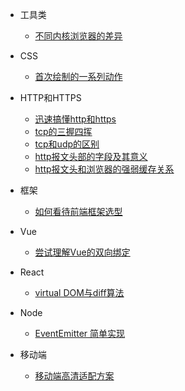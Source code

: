 <!--
 * @Author: your name
 * @Date: 2021-04-15 14:11:00
 * @LastEditTime: 2021-04-28 15:06:05
 * @LastEditors: Please set LastEditors
 * @Description: In User Settings Edit
 * @FilePath: /my-docs/docs/_sidebar.md
-->
- 工具类
  - [不同内核浏览器的差异](browser.md)
    

- CSS
  - [首次绘制的一系列动作](css.md)


- HTTP和HTTPS
  - [迅速搞懂http和https](http&https.md)
  - [tcp的三握四挥](tcp.md)
  - [tcp和udp的区别](tcp&udp.md)
  - [http报文头部的字段及其意义](46926484.md)
  - [http报文头和浏览器的强弱缓存关系](6047613.md)

- 框架
  - [如何看待前端框架选型](81461207.md)

- Vue
  - [尝试理解Vue的双向绑定](11077628.md)


- React
  - [virtual DOM与diff算法](8943802.md)

- Node
  - [EventEmitter 简单实现](96364926.md)

- 移动端
  - [移动端高清适配方案](103841964.md)
